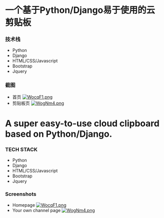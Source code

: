 # 一个基于Python/Django易于使用的云剪贴板
### 技术栈
- Python
- Django
- HTML/CSS/Javascript
- Bootstrap
- Jquery

### 截图
- 首页 [![WocqF1.png](https://z3.ax1x.com/2021/07/28/WocqF1.png)](https://imgtu.com/i/WocqF1)
- 剪贴板页 [![WogNm4.png](https://z3.ax1x.com/2021/07/28/WogNm4.png)](https://imgtu.com/i/WogNm4)


# A super easy-to-use cloud clipboard based on Python/Django.
### TECH STACK
- Python
- Django
- HTML/CSS/Javascript
- Bootstrap
- Jquery

### Screenshots
- Homepage [![WocqF1.png](https://z3.ax1x.com/2021/07/28/WocqF1.png)](https://imgtu.com/i/WocqF1)
- Your own channel page [![WogNm4.png](https://z3.ax1x.com/2021/07/28/WogNm4.png)](https://imgtu.com/i/WogNm4)